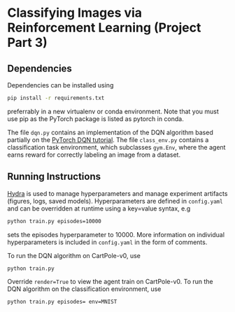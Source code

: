 # Classifying Images via Reinforcement Learning (Project Part 3)

## Dependencies

Dependencies can be installed using

```bash
pip install -r requirements.txt
```

preferrably in a new virtualenv or conda environment.
Note that you must use pip as the PyTorch package is listed as pytorch in conda.

The file `dqn.py` contains an implementation of the DQN algorithm based partially on the [PyTorch DQN tutorial](https://pytorch.org/tutorials/intermediate/reinforcement_q_learning.html).
The file `class_env.py` contains a classification task environment, which subclasses `gym.Env`, where the agent earns reward for correctly labeling an image from a dataset.

## Running Instructions

[Hydra](https://hydra.cc/) is used to manage hyperparameters and manage experiment artifacts (figures, logs, saved models).
Hyperparameters are defined in `config.yaml` and can be overridden at runtime using a key=value syntax, e.g

```bash
python train.py episodes=10000
```

sets the episodes hyperparameter to 10000.
More information on individual hyperparameters is included in `config.yaml` in the form of comments.

To run the DQN algorithm on CartPole-v0, use

```bash
python train.py
```

Override `render=True` to view the agent train on CartPole-v0.
To run the DQN algorithm on the classification environment, use

```bash
python train.py episodes= env=MNIST
```
